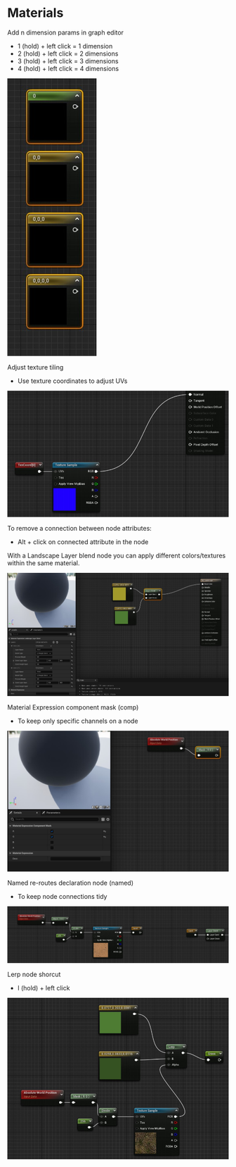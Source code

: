 # Materials

Add n dimension params in graph editor
- 1 (hold) + left click = 1 dimension
- 2 (hold) + left click = 2 dimensions
- 3 (hold) + left click = 3 dimensions
- 4 (hold) + left click = 4 dimensions

![NodeParams](./Images/NodeParams.jpg)

Adjust texture tiling
- Use texture coordinates to adjust UVs

![UVTiling](./Images/UVTiling.jpg)

To remove a connection between node attributes:
- Alt + click on connected attribute in the node

With a Landscape Layer blend node you can apply different colors/textures within the same material.

![Landscape](./Images/LandscapeMaterial.jpg)

Material Expression component mask (comp)
- To keep only specific channels on a node

![MaterialComponentMask](./Images/MaterialComponentMask.jpg)


Named re-routes declaration node (named)
- To keep node connections tidy

![GraphNamedReroute](./Images/GraphNamedReroute.jpg)


Lerp node shorcut
- l (hold) + left click

![GraphLerpNode](./Images/GraphLerpNode.jpg)